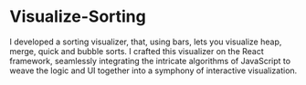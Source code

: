 # Visualize-Sorting
I developed a sorting visualizer, that, using bars, lets you visualize heap, merge, quick and bubble sorts. I crafted this visualizer on the React framework, seamlessly integrating the intricate algorithms of JavaScript to weave the logic and UI together into a symphony of interactive visualization.
